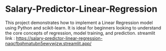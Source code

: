# Salary-Predictor-Linear-Regression
This project demonstrates how to implement a Linear Regression model using Python and scikit-learn. It is ideal for beginners looking to understand the core concepts of regression, model training, and prediction.
streamlit link : https://salary-predictor-linear-regression-naqcfbqhmatubn5ewywjzw.streamlit.app/
